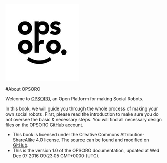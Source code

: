 ![](OfficalLogoOPSORO.jpg)

#About OPSORO

Welcome to [OPSORO](http://www.opsoro.be), an Open Platform for making Social Robots.

In this book, we will guide you through the whole process of making your own social robots. First, please read the introduction to make sure you do not oversee the basic & necessary steps. You will find all necessary design files on the OPSORO [GitHub](http://github.opsoro.be) account.

* This book is licensed under the Creative Commons Attribution-ShareAlike 4.0 license. The source can be found and modified on [GitHub](http://github.opsoro.be).
* This is the version 1.0 of the OPSORO documentation, updated at Wed Dec 07 2016 09:23:05 GMT+0000 (UTC).
